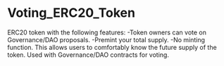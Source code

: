 # Voting_ERC20_Token
 ERC20 token with the following features: -Token owners can vote on Governance/DAO proposals. -Premint your total supply. -No minting function. This allows users to comfortably know the future supply of the token. Used with Governance/DAO contracts for voting.
